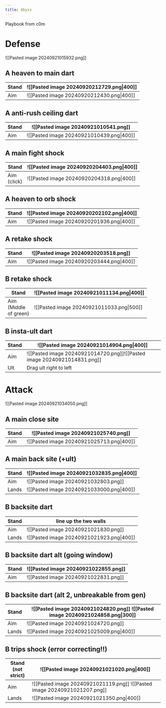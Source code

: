 ```yaml
---
title: Abyss
---
```

Playbook from c0m
# Defense
![[Pasted image 20240921015932.png]]
## A heaven to main dart

| Stand | ![[Pasted image 20240920212729.png\|400]] |
| ----- | ----------------------------------------- |
| Aim   | ![[Pasted image 20240920212430.png\|400]] |
 
## A anti-rush ceiling dart

| Stand | ![[Pasted image 20240921010541.png]]      |
| ----- | ----------------------------------------- |
| Aim   | ![[Pasted image 20240921010439.png\|400]] |

## A main fight shock

| Stand          | ![[Pasted image 20240920204403.png\|400]] |
| -------------- | ----------------------------------------- |
| Aim<br>(click) | ![[Pasted image 20240920204318.png\|400]] |

## A heaven to orb shock

| Stand | ![[Pasted image 20240920202102.png\|400]] |
| ----- | ----------------------------------------- |
| Aim   | ![[Pasted image 20240920201936.png\|400]] |
## A retake shock

| Stand | ![[Pasted image 20240920203518.png]]      |
| ----- | ----------------------------------------- |
| Aim   | ![[Pasted image 20240920203444.png\|400]] |

## B retake shock

| Stand                       | ![[Pasted image 20240921011134.png\|400]] |
| --------------------------- | ----------------------------------------- |
| Aim<br>(Middle<br>of green) | ![[Pasted image 20240921011033.png\|500]] |
## B insta-ult dart

| Stand | ![[Pasted image 20240921014904.png\|400]]                                |
| ----- | ------------------------------------------------------------------------ |
| Aim   | ![[Pasted image 20240921014720.png]]![[Pasted image 20240921014831.png]] |
| Ult   | Drag ult right to left                                                   |

# Attack
![[Pasted image 20240921034050.png]]
## A main close site

| Stand | ![[Pasted image 20240921025740.png]]      |
| ----- | ----------------------------------------- |
| Aim   | ![[Pasted image 20240921025713.png\|400]] |
## A main back site (+ult)

| Stand | ![[Pasted image 20240921032835.png\|400]] |
| ----- | ----------------------------------------- |
| Aim   | ![[Pasted image 20240921032803.png]]      |
| Lands | ![[Pasted image 20240921033000.png\|400]] |

## B backsite dart

| Stand | line up the two walls                     |
| ----- | ----------------------------------------- |
| Aim   | ![[Pasted image 20240921021830.png]]      |
| Lands | ![[Pasted image 20240921021923.png\|400]] |
## B backsite dart alt (going window)

| Stand | ![[Pasted image 20240921022855.png]] |
| ----- | ------------------------------------ |
| Aim   | ![[Pasted image 20240921022831.png]] |
## B backsite dart (alt 2, unbreakable from gen)

| Stand | ![[Pasted image 20240921024820.png]] ![[Pasted image 20240921024858.png\|300]] |
| ----- | ----------------------------------------------------------------------------- |
| Aim   | ![[Pasted image 20240921024720.png]]                                          |
| Lands | ![[Pasted image 20240921025009.png\|400]]                                     |

## B trips shock (error correcting!!)

| Stand<br>(not strict) | ![[Pasted image 20240921021020.png\|400]]                                 |
| --------------------- | ------------------------------------------------------------------------- |
| Aim                   | ![[Pasted image 20240921021119.png]] ![[Pasted image 20240921021207.png]] |
| Lands                 | ![[Pasted image 20240921021350.png\|400]]                                 |
